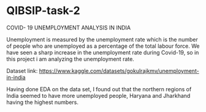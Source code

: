 # QIBSIP-task-2

COVID- 19 UNEMPLOYMENT ANALYSIS IN INDIA

Unemployment is measured by the unemployment rate which is the number of people who are unemployed as a percentage of the total labour force. We have seen a sharp increase in the unemployment rate during Covid-19, so in this project i am analyzing the unemployment rate.

Dataset link: https://www.kaggle.com/datasets/gokulrajkmv/unemployment-in-india

Having done EDA on the data set, I found out that the northern regions of India seemed to have more unemployed people, Haryana and Jharkhand having the highest numbers.
